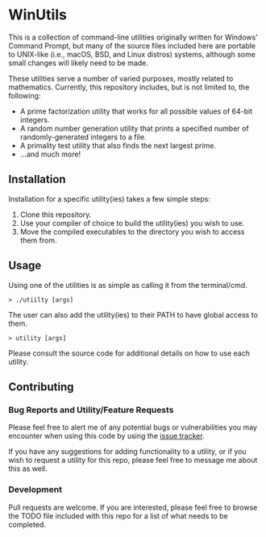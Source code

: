 # WinUtils

This is a collection of command-line utilities originally written for Windows' Command Prompt, but many of the source files included here are portable to UNIX-like (i.e., macOS, BSD, and Linux distros) systems, although some small changes will likely need to be made.

These utilities serve a number of varied purposes, mostly related to mathematics. Currently, this repository includes, but is not limited to, the following:

* A prime factorization utility that works for all possible values of 64-bit integers.
* A random number generation utility that prints a specified number of randomly-generated integers to a file.
* A primality test utility that also finds the next largest prime.
* ...and much more!

## Installation

Installation for a specific utility(ies) takes a few simple steps:

1. Clone this repository.
2. Use your compiler of choice to build the utility(ies) you wish to use.
3. Move the compiled executables to the directory you wish to access them from.

## Usage

Using one of the utilities is as simple as calling it from the terminal/cmd.

```
> ./utiilty [args]
```

The user can also add the utility(ies) to their PATH to have global access to them.

```
> utility [args]
```

Please consult the source code for additional details on how to use each utility.

## Contributing

### Bug Reports and Utility/Feature Requests

Please feel free to alert me of any potential bugs or vulnerabilities you may encounter when using this code by using the [issue tracker](https://github.com/MrM21632/WinUtils/issues).

If you have any suggestions for adding functionality to a utility, or if you wish to request a utility for this repo, please feel free to message me about this as well.

### Development

Pull requests are welcome. If you are interested, please feel free to browse the TODO file included with this repo for a list of what needs to be completed.
